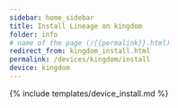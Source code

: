 ```yaml
---
sidebar: home_sidebar
title: Install Lineage on kingdom
folder: info
# name of the page (/{{permalink}}.html)
redirect_from: kingdom_install.html
permalink: /devices/kingdom/install
device: kingdom
---
```

{% include templates/device_install.md %}
